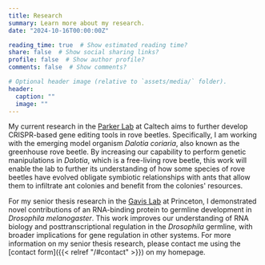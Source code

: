 ```yaml
---
title: Research
summary: Learn more about my research.
date: "2024-10-16T00:00:00Z"

reading_time: true  # Show estimated reading time?
share: false  # Show social sharing links?
profile: false  # Show author profile?
comments: false  # Show comments?

# Optional header image (relative to `assets/media/` folder).
header:
  caption: ""
  image: ""
---
```


My current research in the [Parker Lab](https://beetles.caltech.edu) at Caltech aims to further develop CRISPR-based gene editing tools in rove beetles. Specifically, I am working with the emerging model organism *Dalotia coriaria*, also known as the greenhouse rove beetle. By increasing our capability to perform genetic manipulations in *Dalotia*, which is a free-living rove beetle, this work will enable the lab to further its understanding of how some species of rove beetles have evolved obligate symbiotic relationships with ants that allow them to infiltrate ant colonies and benefit from the colonies' resources.

For my senior thesis research in the [Gavis Lab](https://gavislab.scholar.princeton.edu) at Princeton, I demonstrated novel contributions of an RNA-binding protein to germline development in *Drosophila melanogaster*. This work improves our understanding of RNA biology and posttranscriptional regulation in the *Drosophila* germline, with broader implications for gene regulation in other systems. For more information on my senior thesis research, please contact me using the [contact form]({{< relref "/#contact" >}}) on my homepage.
